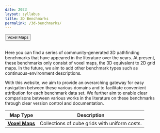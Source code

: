 ```yaml
---
date: 2023
layout: syllabus
title: 3D Benchmarks
permalink: /3d-benchmarks/
---
```


<a href='{{ site.baseurl }}/3d-benchmarks/voxel-maps/'><button class='button syllabus'>Voxel Maps</button></a>&nbsp;&nbsp;&nbsp;&nbsp;&nbsp;&nbsp;

<br>
Here you can find a series of community-generated 3D pathfinding benchmarks that have appeared in the literature over the years. At present, these benchmarks only consist of voxel maps, the 3D equivalent to 2D grid maps. In the future, we aim to add other benchmark types such as continuous-environment descriptions.

With this website, we aim to provide an overarching gateway for easy navigation between these various domains and to facilitate convenient attribution for each benchmark data set. We further aim to enable clear comparisons between various works in the literature on these benchmarks through clear version control and documentation.

<div class="fullwidth">

 **Map Type** | **Description**
---|---
<a href='{{ site.baseurl }}/3d-benchmarks/voxel-maps/'>**Voxel Maps**</a> | Collections of cube grids with uniform costs.

</div>
